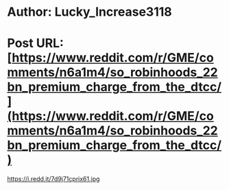 # Author: Lucky_Increase3118
# Post URL: [https://www.reddit.com/r/GME/comments/n6a1m4/so_robinhoods_22bn_premium_charge_from_the_dtcc/](https://www.reddit.com/r/GME/comments/n6a1m4/so_robinhoods_22bn_premium_charge_from_the_dtcc/)


https://i.redd.it/7d9j71cprix61.jpg